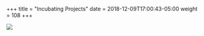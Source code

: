 +++
title = "Incubating Projects"
date = 2018-12-09T17:00:43-05:00
weight = 108
+++


![](/docker-k8s-presentation/images/incubating.png)
 

